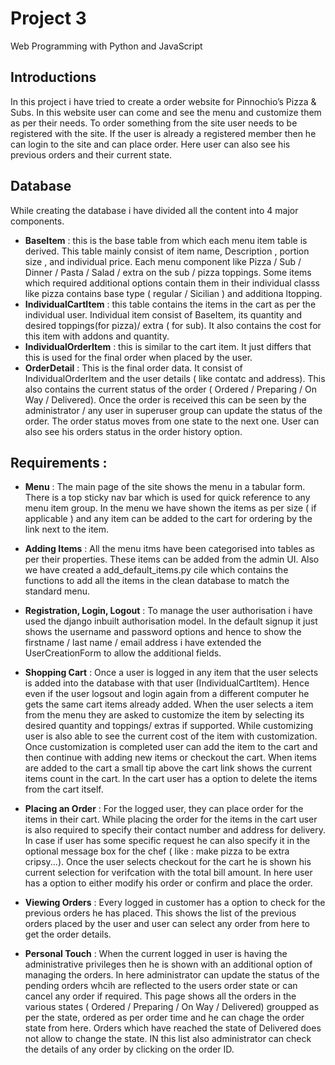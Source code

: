 # Project 3

Web Programming with Python and JavaScript

## Introductions

In this project i have tried to create a order website for Pinnochio’s Pizza & Subs. In this website user can come and see the menu and customize them as per their needs. To order something from the site user needs to be registered with the site. If the user is already a registered member then he can login to the site and can place order. Here user can also see his previous orders and their current state. 

## Database 

While creating the database i have divided all the content into 4 major components.
*  **BaseItem** : this is the base table from which each menu item table is derived. This table mainly consist of item name, Description , portion size , and individual price. Each menu component like Pizza / Sub / Dinner / Pasta / Salad / extra on the sub / pizza toppings. Some items which required additional options contain them in their individual classs like pizza contains base type ( regular / Sicilian ) and additiona ltopping.
* **IndividualCartItem** : this table contains the items in the cart as per the individual user. Individual item consist of BaseItem, its quantity and desired toppings(for pizza)/ extra ( for sub). It also contains the cost for this item with addons and quantity.
* **IndividualOrderItem** : this is similar to the cart item. It just differs that this is used for the final order when placed by the user.
* **OrderDetail** : This is the final order data. It consist of IndividualOrderItem and the user details ( like contatc and address). This also contains the current status of the order ( Ordered / Preparing / On Way / Delivered). Once the order is received this can be seen by the administrator / any user in superuser group can update the status of the order. The order status moves from one state to the next one. User can also see his orders status in the order history option.


## Requirements :

* **Menu** : The main page of the site shows the menu in a tabular form. There is a top sticky nav bar which is used for quick reference to any menu item group. In the menu we have shown the items as per size ( if applicable ) and any item can be added to the cart for ordering by the link next to the item.  

* **Adding Items** : All the menu itms have been categorised into tables as per their properties. These items can be added from the admin UI. Also we have created a add_default_items.py cile which contains the functions to add all the items in the clean database to match the standard menu.

* **Registration, Login, Logout** : To manage the user authorisation i have used the django inbuilt authorisation model. In the default signup it just shows the username and password options and hence to show the firstname / last name / email address i have extended the UserCreationForm to allow the additional fields.

* **Shopping Cart** : Once a user is logged in any item that the user selects is added into the database with that user (IndividualCartItem). Hence even if the user logsout and login again from a different computer he gets the same cart items already added. When the user selects a item from the menu they are asked to customize the item by selecting its desired quantity and toppings/ extras if supported. While customizing user is also able to see the current cost of the item with customization. Once customization is completed user can add the item to the cart and then continue with adding new items or checkout the cart. When items are added to the cart a small tip above the cart link shows the current items count in the cart. In the cart user has a option to delete the items from the cart itself.  

* **Placing an Order** : For the logged user, they can place order for the items in their cart. While placing the order for the items in the cart user is also required to specify their contact number and address for delivery. In case if user has some specific request he can also specify it in the optional message box for the chef ( like : make pizza to be extra cripsy...). Once the user selects checkout for the cart he is shown his current selection for verifcation with the total bill amount. In here user has a option to either modify his order or confirm and place the order.    

* **Viewing Orders** : Every logged in customer has a option to check for the previous orders he has placed. This shows the list of the previous orders placed by the user and user can select any order from here to get the order details.


* **Personal Touch** : When the current logged in user is having the administrative privileges then he is shown with an additional option of managing the orders. In here administrator can update the status of the pending orders whcih are reflected to the users order state or can cancel any order if required. This page shows all the orders in the various states ( Ordered / Preparing / On Way / Delivered) groupped as per the state, ordered as per order time and he can chage the order state from here. Orders which have reached the state of Delivered does not allow to change the state. IN this list also administrator can check the details of any order by clicking on the order ID.



